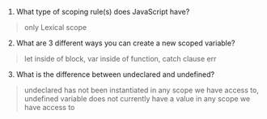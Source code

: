 1. What type of scoping rule(s) does JavaScript have?
> only Lexical scope

2. What are 3 different ways you can create a new scoped variable?
> let inside of block, var inside of function, catch clause err

3. What is the difference between undeclared and undefined?
> undeclared has not been instantiated in any scope we have access to, undefined variable does not currently have a value in any scope we have access to

